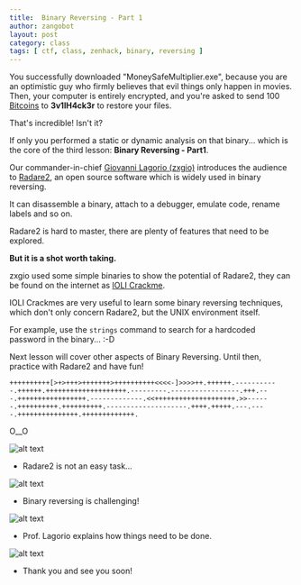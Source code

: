 ```yaml
---
title:  Binary Reversing - Part 1
author: zangobot
layout: post
category: class
tags: [ ctf, class, zenhack, binary, reversing ]
---
```


You successfully downloaded "MoneySafeMultiplier.exe", because you are an optimistic guy who firmly believes that evil things only happen in movies.
Then, your computer is entirely encrypted, and you're asked to send 100 [Bitcoins](https://bitcoin.org/it/) to **3v1lH4ck3r** to restore your files.

That's incredible! Isn't it?

If only you performed a static or dynamic analysis on that binary...  which is the core of the third lesson: **Binary Reversing - Part1**.

Our commander-in-chief [Giovanni Lagorio (zxgio)](https://csec.it/people/giovanni_lagorio/) introduces the audience to [Radare2](http://www.radare.org/r), an open source software which is widely used in binary reversing.

It can disassemble a binary, attach to a debugger, emulate code, rename labels and so on.

Radare2 is hard to master, there are plenty of features that need to be explored.

**But it is a shot worth taking.**

zxgio used some simple binaries to show the potential of Radare2, they can be found on the internet as [IOLI Crackme](https://github.com/Maijin/Workshop2015/tree/master/IOLI-crackme).

IOLI Crackmes are very useful to learn some binary reversing techniques, which don't only concern Radare2, but the UNIX environment itself.

For example, use the `strings` command to search for a hardcoded password in the binary... :-D

Next lesson will cover other aspects of Binary Reversing.
Until then, practice with Radare2 and have fun!

`++++++++++[>+>+++>+++++++>++++++++++<<<<-]>>>>++.++++++.-----------.++++++.++++++++++++++++++++.---------.-----------------.+++.---.+++++++++++++++++.-------------.<<++++++++++++++++++++.>>------.++++++++++.++++++++++.--------------------.++++.+++++.---.----.+++++++++++++++.+++++++++++++.` 

O__O

![alt text](/assets/blog_img/2017-12-01-reversing-part1/1.jpg "Radare2")
* Radare2 is not an easy task...

![alt text](/assets/blog_img/2017-12-01-reversing-part1/2.jpg "Just do it!")
* Binary reversing is challenging!

![alt text](/assets/blog_img/2017-12-01-reversing-part1/3.jpg "What is that?")
* Prof. Lagorio explains how things need to be done.

![alt text](/assets/blog_img/2017-12-01-reversing-part1/4.jpg "Bye!")
* Thank you and see you soon!
